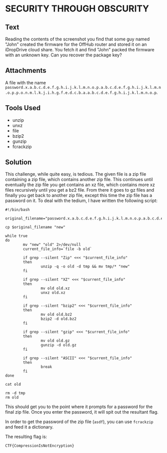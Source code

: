 # SECURITY THROUGH OBSCURITY

## Text
Reading the contents of the screenshot you find that some guy named "John" created the firmware for the OffHub router and stored it on an iDropDrive cloud share. You fetch it and find "John" packed the firmware with an unknown key. Can you recover the package key?

## Attachments
A file with the name `password.x.a.b.c.d.e.f.g.h.i.j.k.l.m.n.o.p.a.b.c.d.e.f.g.h.i.j.k.l.m.n.o.p.p.o.n.m.l.k.j.i.h.g.f.e.d.c.b.a.a.b.c.d.e.f.g.h.i.j.k.l.m.n.o.p`.

## Tools Used
* unzip
* unxz
* file
* bzip2
* gunzip
* fcrackzip

## Solution
This challenge, while quite easy, is tedious. The given file is a zip file containing a zip file, which contains another zip file. This continues until eventually the zip file you get contains an xz file, which contains more xz files recursively until you get a bz2 file. From there it goes to gz files and finally you get back to another zip file, except this time the zip file has a password on it. To deal with the tedium, I have written the following script:

```
#!/bin/bash

original_filename="password.x.a.b.c.d.e.f.g.h.i.j.k.l.m.n.o.p.a.b.c.d.e.f.g.h.i.j.k.l.m.n.o.p.p.o.n.m.l.k.j.i.h.g.f.e.d.c.b.a.a.b.c.d.e.f.g.h.i.j.k.l.m.n.o.p"

cp $original_filename "new"

while true
do
        mv "new" "old" 2>/dev/null
        current_file_info=`file -b old`

        if grep --silent "Zip" <<< "$current_file_info"
        then
                unzip -q -o old -d tmp && mv tmp/* "new"
        fi

        if grep --silent "XZ" <<< "$current_file_info"
        then
                mv old old.xz
                unxz old.xz
        fi

        if grep --silent "bzip2" <<< "$current_file_info"
        then
                mv old old.bz2
                bzip2 -d old.bz2
        fi

        if grep --silent "gzip" <<< "$current_file_info"
        then
                mv old old.gz
                gunzip -d old.gz
        fi

        if grep --silent "ASCII" <<< "$current_file_info"
        then
                break
        fi
done

cat old

rm -d tmp
rm old
```

This should get you to the point where it prompts for a password for the final zip file. Once you enter the password, it will spit out the resultant flag.

In order to get the password of the zip file (`asdf`), you can use `fcrackzip` and feed it a dictionary.

The resulting flag is:
```
CTF{CompressionIsNotEncryption}
```
